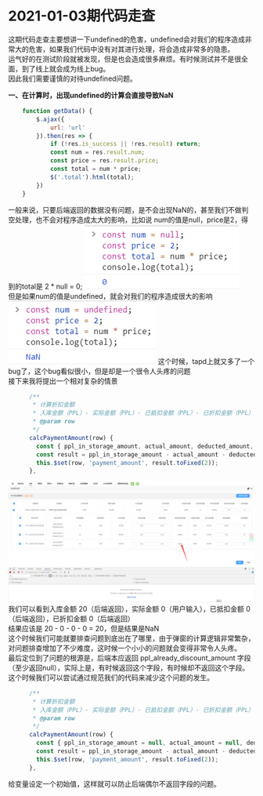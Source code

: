 # 2021-01-03期代码走查
这期代码走查主要想讲一下undefined的危害，undefined会对我们的程序造成非常大的危害，如果我们代码中没有对其进行处理，将会造成非常多的隐患。<br/>
运气好的在测试阶段就被发现，但是也会造成很多麻烦。有时候测试并不是很全面，到了线上就会成为线上bug。<br/>
因此我们需要谨慎的对待undefined问题。

**一、在计算时，出现undefined的计算会直接导致NaN**
```js
    function getData() {
        $.ajax({
            url: 'url'
        }).then(res => {
            if (!res.is_success || !res.result) return;
            const num = res.result.num;
            const price = res.result.price;
            const total = num * price;
            $('.total').html(total);
        })
    }
```
一般来说，只要后端返回的数据没有问题，是不会出现NaN的，甚至我们不做判空处理，也不会对程序造成太大的影响，比如说
num的值是null，price是2，得到的total是 2 * null = 0;
![例子1](../../.vuepress/public/assets/images/codeCheck_20210103/example02.png
 "例子")
<br/>但是如果num的值是undefined，就会对我们的程序造成很大的影响<br/>
![例子2](../../.vuepress/public/assets/images/codeCheck_20210103/example03.png
 "例子")
这个时候，tapd上就又多了一个bug了，这个bug看似很小，但是却是一个很令人头疼的问题<br/>
接下来我将提出一个相对复杂的情景
```js
      /**
       * 计算折扣金额
       * 入库金额（PPL）- 实际金额（PPL）- 已抵扣金额（PPL）- 已折扣金额（PPL）
       * @param row
       */
      calcPaymentAmount(row) {
        const { ppl_in_storage_amount, actual_amount, deducted_amount, ppl_already_discount_amount } = row || {};
        const result = ppl_in_storage_amount - actual_amount - deducted_amount - ppl_already_discount_amount;
        this.$set(row, 'payment_amount', result.toFixed(2));
      },
```
![例子3](../../.vuepress/public/assets/images/codeCheck_20210103/example04.png
 "例子")
 我们可以看到入库金额 20（后端返回），实际金额 0（用户输入），已抵扣金额 0（后端返回），已折扣金额 0（后端返回）<br/>
 结果应该是 20 - 0 - 0 - 0 = 20，但是结果是NaN<br/>
 这个时候我们可能就要排查问题到底出在了哪里，由于弹窗的计算逻辑非常繁杂，对问题排查增加了不少难度，这时候一个小小的问题就会变得非常令人头疼。<br/>
 最后定位到了问题的根源是，后端本应返回 ppl_already_discount_amount 字段（至少返回null），实际上是，有时候返回这个字段，有时候却不返回这个字段。<br/>
 这个时候我们可以尝试通过规范我们的代码来减少这个问题的发生。
```js
      /**
       * 计算折扣金额
       * 入库金额（PPL）- 实际金额（PPL）- 已抵扣金额（PPL）- 已折扣金额（PPL）
       * @param row
       */
      calcPaymentAmount(row) {
        const { ppl_in_storage_amount = null, actual_amount = null, deducted_amount = null, ppl_already_discount_amount = null } = row || {};
        const result = ppl_in_storage_amount - actual_amount - deducted_amount - ppl_already_discount_amount;
        this.$set(row, 'payment_amount', result.toFixed(2));
      },
```
给变量设定一个初始值，这样就可以防止后端偶尔不返回字段的问题。
